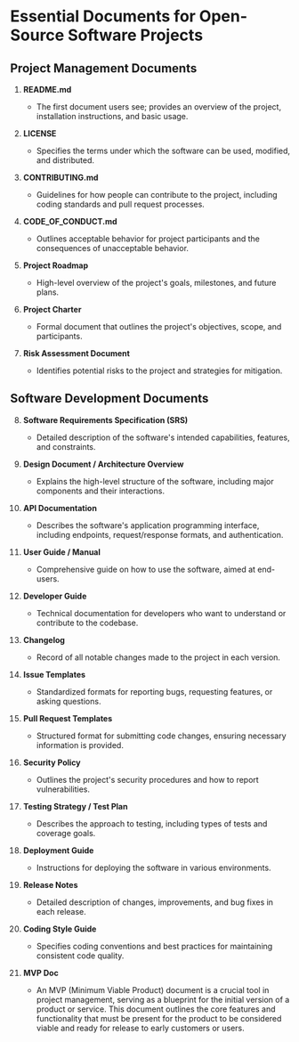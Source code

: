# Essential Documents for Open-Source Software Projects

## Project Management Documents

1. **README.md**
   - The first document users see; provides an overview of the project, installation instructions, and basic usage.

2. **LICENSE**
   - Specifies the terms under which the software can be used, modified, and distributed.

3. **CONTRIBUTING.md**
   - Guidelines for how people can contribute to the project, including coding standards and pull request processes.

4. **CODE_OF_CONDUCT.md**
   - Outlines acceptable behavior for project participants and the consequences of unacceptable behavior.

5. **Project Roadmap**
   - High-level overview of the project's goals, milestones, and future plans.

6. **Project Charter**
   - Formal document that outlines the project's objectives, scope, and participants.

7. **Risk Assessment Document**
   - Identifies potential risks to the project and strategies for mitigation.

## Software Development Documents

8. **Software Requirements Specification (SRS)**
   - Detailed description of the software's intended capabilities, features, and constraints.

9. **Design Document / Architecture Overview**
   - Explains the high-level structure of the software, including major components and their interactions.

10. **API Documentation**
    - Describes the software's application programming interface, including endpoints, request/response formats, and authentication.

11. **User Guide / Manual**
    - Comprehensive guide on how to use the software, aimed at end-users.

12. **Developer Guide**
    - Technical documentation for developers who want to understand or contribute to the codebase.

13. **Changelog**
    - Record of all notable changes made to the project in each version.

14. **Issue Templates**
    - Standardized formats for reporting bugs, requesting features, or asking questions.

15. **Pull Request Templates**
    - Structured format for submitting code changes, ensuring necessary information is provided.

16. **Security Policy**
    - Outlines the project's security procedures and how to report vulnerabilities.

17. **Testing Strategy / Test Plan**
    - Describes the approach to testing, including types of tests and coverage goals.

18. **Deployment Guide**
    - Instructions for deploying the software in various environments.

19. **Release Notes**
    - Detailed description of changes, improvements, and bug fixes in each release.

20. **Coding Style Guide**
    - Specifies coding conventions and best practices for maintaining consistent code quality.

21. **MVP Doc**
    - An MVP (Minimum Viable Product) document is a crucial tool in project management, serving as a blueprint for the initial version of a product or service. This document outlines the core features and functionality that must be present for the product to be considered viable and ready for release to early customers or users.
